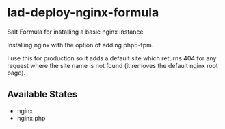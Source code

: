 # lad-deploy-nginx-formula
Salt Formula for installing a basic nginx instance

Installing nginx with the option of adding php5-fpm.

I use this for production so it adds a default site which returns 404 for any request where the site name is not found (it removes the default nginx root page).

## Available States
 * nginx
 * nginx.php
